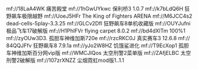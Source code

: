mf://︃︆︅︂︄︆︄︇︇︁︅︄︄︈︄︎︄︇︅︄︇︂︆︆︃︁︅︆︅︈︅︃︃︀︆︎︇︉︄︂︇︆︄︉︆︁︅︉︇︊︇︂︃︂︃︃︆︋︇︂︅︉︅︆︇︂︃︂︄︄︃︇︆︌︄︆︃︄︄︌︆︌︆︅︆︈︆︅︅︁︆︅︄︁︃︆︃︄︇︂︄︉︆︂︆︎︄︉︆︈︃︄︃︀︅︈︄︄︇︁︆︆︃︅︅︈︇︆︆︉︄︍︇︆︇︀︅︄︇︊︄︎︅︃︅︃︃︃︅︂︄︁︅︉︆︉︃︉︅︂︅︅︇︉︇︉︇︆︆︂︅︈︇︀︄︃︄︃︆️︄︌︆︋︆︅︇︃︅︀︇︁︆︅︅︈︇︄︅︇︅︀︄︁︃︀︇︀︄︅︃︅︇︈︆️︄︄︇︀︃︉︇︁︄︈︆️︅︇︅︂︄︇︆︆︅︇︄︈︆︈︃︁︅︅︅︃︃︀︇︄︆︃︄︋︆︍︄︉︅︅︅︅︃︈︆︈︇︀︃︈︅︇︆︉︇︁︄︎︆︍︆️︅︄︇︅︃︅︃︁︅︂︄︃︅︀︆️︅︊︅︇︅︊︃︃︆︇︄︌︆︇︄︃︃︁︄︇︃︁︇︄︆︃︆︄︆︄︅︁︆︇︄︍︇︃︆︅︇︅︇︈︆︋︆︃︆︌︄︃︆︍︇︀︆︍︄︆︃︁︃︈︃︁︃︀︅︆︄︍︃︁︃︉︇︄︆️︆︌︇︃︇︂︆︌︄️︆︎︆︍︃︃︇︅︆︋︆︈︅︇︆︉︅︊︇︀︃︃︄︁︅︊︆︆︃︇︆︌︃︁︄︋︇︃︆︆︇︊︅︄︄︎︆︊︃︇︄︊︇︉︃︅︄︇︆︊︆︍︆︇︃︃︆︁︃︂︆︊︇︆︄︉︃︃︄︍︃︆︅︄︇︃︅︇︇︁︇︉︇︃︆︈︅︄︄︆︅︀︄︁︆︊︄︅︄︌︇︄︆︉︆︁︆︁︇︊︃︇︆︎︃︃18LaA4WK 痛苦殿堂
mf://︃︇︄︎︆︊︇︀︇︇︃︉︅︈︅︁︄︋︄︅︃︉︆︂︆︃︆︍︅︉︅︅︇︊︆︃︃︄︆︋︃︀︆︇︇︂︇︈︄︂︆︁︇︇︇︁︇︊︇︄︆︄︃︁︄︈︆︈︃︄︄︁︃︂︆︇︇︉︆︆︇︈︆︁︃︅︄︁︃︁︄︆︇︄︆︊︆︉︇︂︆︋︇︆︅︈︆︂︇︆︇︁︄︉︇︄︅︈︅︄︇︂︆︋︄︃︃︁︆︋︆︌︄︍︄︋︄︇︇︆︆︃︅︁︅︁︇︄︇︂︃︄︄︂︇︆︄︂︇︊︇︅︅︇︆︊︄︆︃︅︅︅︅︃︄︈︃︁︅︇︇︆︇︃︅︈︃︇︇︅︄️︆︁︇︇︅︊︇︀︆︇︃︇︇︊︃︆︅︀︆︃︃︂︄︆︄︉︄︊︄︌︅︇︆️︄︉︄︃︇︊︄︃︇︂︃︃︅︈︄︍︄︉︆︎︆︌︆︆︃︇︆️︃︀︇︆︇︉︄︇︆︆︃︀︅︂︆︋︅︃︃︇︆︋︅︄︆︌︇︁︄️︇︅︆︁︄︍︄︊︄︃︅︉︆︎︄︂︅︈︅︃︄︆︃︈︆︈︆️︇︆︇︈︇︂︅︆︆︉︇︅︄︃︅︈︆︇︅︊︄︊︄︉︃︆︃︇︆︃︆︂︅︅︃︉︄︈︅︊︅︄︄︃︇︄︄︎︆︃︆︅︅︁︃︄︄︆︃︀︆︃︆︂︄︊︄︊︄︌︅︉︆︆︃︇︆︅︅︉︃︂︆︍︃︉︇︉︇︁︅︈︃︀︄︃︄︉︇︁︅︃︇︊︅︁︆︈︅︊︇︇︆︌︆︎︅︊︄︇︇︉︅︀︄︅︅︊︆︍︄︈︆︆︃︇︆︊︆︆︇︄︃︅︇︂︃︃︃︆︃︆︄︎︆︅︅︂︇︈︄︎︆︈︄︄︇︄︇︁︇︄︅︁︄︍︆︎︃︁︃︄︃︀︆︄︆︇︇︆︄︆︇︇︆︋︅︁︅︀︃︆︄️︇︈︆︊︆︋︆︌1hGwUYkwc  保利桥3 1.0.7
mf://︆︂︇︀︇︂︃︇︃︅︇︆︅︀︆︃︇︈︇︁︇︆︃︉︇︄︅︄︅︂︃︅︅︇︆︍︅︄︃︅︄︇︇︈︅︈︅︂︄︊︃︀︅︊︅︀︄️︆︆︄︁︇︄︅︊︇︁︅︅︅︅︆︂︇︆︄️︃︇︇︊︄︂︅︂︆︎︄︈︆︅︄︍︆︇︅︉︃︈︃︅︅︆︄︃︆︋︄︅︄︆︇︂︅︊︇︆︃︅︅︅︆️︆️︅︆︆︎︇︆︄︅︅︊︆︇︄︂︆︂︃︅︃︄︅︀︅︉︄︃︆︍︆︃︅︀︅︅︆︆︄︅︆︌︆︇︄︊︆︈︆︌︆︆︄︉︆︉︅︈︅︅︅︇︆︁︅︆︆︆︄︈︄︉︄︇︆︈︅︄︆︇︄️︇︇︃︅︄︍︃︁︄︅︅︄︇︂︄︋︃︆︆︍︆︊︅︇︆︊︄︌︇︈︃︁︅︈︆︇︄︈︅︃︄︁︆︈︆︉︇︈︇︊︆︇︆︅︄︋︅︀︇︉︄︍︆︎︇︁︅︄︇︁︅︇︇︊︆️︆︉︅︄︄︎︄︁︅︄︃︄︆︆︆︋︅︁︆︂︄︂︇︃︄︂︅︅︇︉︆︃︇︇︄︁︆︅︇︁︇︀︆︊︆︍︅︂︄︂︃︈︆︅︇︉︅︁︃︆︇︅︇︈︆︍︄︆︆︃︆︂︅︆︄︎︆︄︆︁︄︄︇︇︄︆︄︍︆︋︃︀︆︊︅︀︅︅︄︆︆︋︄︎︇︊︃︀︇︈︆︅︅︂︇︆︃︇︄︈︄︂︄︅︄︁︄︂︅︉︅︄︆︃︃︆︆︈︆︆︄︂︆︃︆︊︆︍︅︇︆︇︄︈︆︊︅︀︄︌︃︈︆︌︃︉︄︉︃︆︄︍︄︆︃︅︆︂︃︈︆︃︄︌︃︁︅︂︄︉︆︉︃︆︇︅︆︈︄︍︄︄︅︁︃︂︃︁︄︎︇︅︄︆︄︅︄︉︆︎︄︁︅︅︄︊︃︉︆︁︅︆︅︁︆︍︄︌︅︆︇︉︆︅︇︆︇︇︇︃︇︈︇︃︇︁︇︅︃︂︆︁︃︄︃︇k7bLdQ6H 狂野飙车极限越野
mf://︆︂︇︀︇︂︃︇︃︅︇︆︅︀︆︃︇︈︇︁︇︆︃︉︇︄︅︄︅︂︃︅︅︇︆︍︅︄︃︅︄︇︇︈︅︈︅︂︅︉︅︈︆︊︇︊︇︂︆︂︅︈︇︁︄︉︆︂︇︀︆️︇︇︇︄︄︋︇︂︃︂︇︀︃︇︅︂︅︄︄︊︇︆︃︆︇︀︄︊︆︍︆︇︃︄︅︁︇︆︃︉︃︄︅︂︆︂︃︀︇︁︆︍︆︎︄︇︅︄︄︃︆︊︅︂︆︄︃︂︃︄︇︃︃︃︇︀︇︂︄️︇︃︄︎︄︋︇︀︄︉︆︄︅︈︅︆︄︁︇︄︆︈︄︃︃︄︇︂︇︉︆︇︇︆︃︀︆︄︇︉︆︇︇︄︅︁︇︊︇︄︇︉︃︅︇︄︃︀︃︁︃︆︇︈︃︉︇︅︆︄︇︁︄️︅︅︆️︃︆︄︅︆︂︇︇︇︇︅︆︄︎︅︁︆︄︅︇︃︂︇︉︃︆︅︀︇︀︄︈︅︈︅︉︅︄︄︍︃︃︆︁︆︍︅︇︃︉︆︉︄︇︃︆︃︅︇︈︇︆︅︄︄︂︇︅︃︃︅︈︅︆︅︆︄︇︇︇︇︆︅︆︆︆︃︁︇︁︄︈︄︌︄︉︅︉︇︀︆︆︆︎︇︃︆︂︄︋︄︎︇︉︃︃︅︆︅︅︄︃︃︄︄︍︅︀︆︌︄︋︄︍︆︈︇︂︆︌︆︂︄︌︄︉︄︇︅︀︃︈︆︇︅︈︇︅︄︃︆︁︇︃︄︅︆︎︄︉︃︄︆︄︅︆︅︊︅︈︄︋︄︊︃︄︆︎︄︇︆︈︆︃︄︄︄︌︄︊︄︅︄︄︆︊︇︇︇︆︇︉︆︎︄︌︃︅︃︆︇︆︃︅︄︈︄︄︄︈︆︌︇︁︃︈︆︊︅︆︇︀︄︆︅︇︆︍︄︉︄︌︄︄︄︉︄︋︄︁︆︎︅︅︄︄︃︃︆︂︆︍︇︁︇︊︃︈︄︉︃︅︇︇︃︄︇︁︄︄︃︉︆︃︄︃︄︋︄︋︄︇︅︆︆︂︄︅︅︇︄︃︃︂︆︈︄︇UoeJ5HFr  The King of Fighters ARENA
mf://︃︁︇︁︅︄︅︅︆︈︆︅︄︃︅︀︄︄︃︈︆︆︄︎︃︅︆︄︃︄︄︉︃︀︇︆︅︄︇︇︅︁︆︁︃︁︆︊︆︃︃︄︇︊︆︍︆︆︅︂︃︃︆︆︆︍︃︉︆︄︃︁︃︂︆︎︃︃︃︉︆︋︆︃︇︇︇︃︃︈︇︃︇︆︄︄︆︁︃︇︃︃︄︁︆︂︄︃︅︇︆︉︆︈︇︆︆︊︄︇︃︉︅︁︃︄︄️︇︄︇︀︅︄︄︉︆︍︃︈︆︎︄︈︇︄︅︄︃︂︅︄︆︇︄︍︄︄︄︍︇︉︅︆︇︊︃︇︇︈︄︇︆︋︅︁︃︅︄︎︅︂︃︉︄︆︇︊︆︈︃︀︆︋︄️︇︆︇︆︄︁︆︌︅︇︅︇︃︉︄︂︄︃︄︋︆︍︇︃︄️︆︇︇︊︄︋︇︇︄︉︆︅︃︄︇︀︄︍︆︃︇︊︆︍︄︆︆︊︃︃︆︃︇︆︆︁︇︆︇︃︅︃︆︉︄︈︆︂︅︊︃︉︇︃︃︈︆︅︄︃︆️︇︃︇︅︄︈︄︍︆︉︃︇︆︂︅︊︃︄︃︀︄︌︄︄︇︂︆︅︆︉︄︈︄︋︄︉︆︆︃︈︃︇︆︉︄︄︃︄︃︅︆︁︄︃︄︉︇︈︇︀︇︀︆︇︄︆︇︈︇︆︄︈︄︅︆︎︄︄︇︇︇︄︇︉︄︆︆︅︆️︄︉︆︂︇︁︇︃︅︆︅︇︃︂︃︇︃︆︄︎︅︉︇︄︅︁︃︀︇︀︆︌︃︇︅︀︄︆︅︄︆︁︅︈︇︀︇︈︃︁︅︇︄︁︆︇︃︀︄︂︃︂︃︄︅︇︅︁︇︂︇︂︆︁︃︅︆︁︆︂︆︋︄︌︅︅︃︃︆︈︆︈︃︅︅︁︆︍︆︍︆︉︆︅︇︊︃︆︇︊︆︍︃︄︆︎︆︈︆︉︇︀︇︇︆︂︄︍︇︇︇︀︇︀︅︁︄︍︃︈︇︇︅︂︃︃︄︋︇︊︇︀︅︆︄︎︄︉︅︆︆︈︆︋︇︊︄︃︆︈︇︀︄︎︄︂︅︂︆︍︃︉︅︊︃︀︆︃︆︄︅︊︄︂︄︎︄︂︆︆︃︃︃︈︄︌︇︉︃︀︄︄︅︊︅︄︄︅M6JCC4s2  dead-cells-5play-3.3.25
mf://︆︋︆︄︃︂︃︁︇︅︇︂︅︆︄︌︃︆︆︆︃︂︃︉︇︉︃︂︃︂︃︆︃︈︄︎︃︂︄︅︅︃︃︇︇︈︇︆︇︁︄︃︄️︇︅︆︁︄︌︄️︃︅︇︊︄︍︃︉︇︄︃︅︇︄︅︅︇︄︆︁︅︁︄︁︆︆︄︅︅︁︄︊︇︃︆︍︄︊︃︁︇︀︅︊︅︂︇︈︅︉︄︄︄︌︅︀︆︎︄︇︅︇︇︁︆️︄︅︄︆︅︁︅︂︅︂︅︈︅︃︅︃︅︁︆︊︆︅︆︈︃︁︄️︇︀︇︆︆︄︇︉︄︌︄︇︄︄︆︄︄︍︆️︆︄︄︁︅︆︃︅︇︇︄︉︇︉︄︁︃︄︄︈︄︄︆︇︆️︄︅︄︄︅︅︇︆︆︄︄︂︇︉︇︅︄︎︆︃︅︀︆︋︃︈︆︅︇︆︇︆︄︌︆︆︃︇︅︂︅︊︃︃︆︉︆︋︃︀︅︈︇︀︆︃︆️︆︋︆︁︄︎︇︅︄︅︅︁︇︆︃︂︄︂︆︊︅︁︆︊︄︍︇︉︅︀︅︀︄︂︄︋︅︂︃︀︆︅︆︆︄︁︇︃︄︅︅︇︄︉︆︉︇︃︆︆︅︈︆︈︃︀︆︅︄︇︄︁︆︍︄︇︇︉︆︌︃︀︅︈︆️︄︅︅︃︇︄︆︊︇︄︃︃︆︃︆️︆️︇︂︇︇︅︃︄︎︃︇︆️︆︃︆︌︃︂︃︆︅︂︃︀︆︍︃︅︆︎︃︅︃︃︇︃︅︄︅︁︅︂︆︄︃︃︆︇︃︅︇︄︄︇︆︋︅︆︄︌︅︉︅︆︅︈︆︈︄︋︄︁︅︊︅︆︄︂︄︎︄️︇︇︇︃︃︈︃︁︅︄︇︃︇︃︃︈︅︀︆︈︆︃︃︅︄︈︇︈︇︉︅︊︇︆︆︂︆︂︇︈︇︀︃︀︆︋︄︄︆︃︄︌︆︈︄︋︇︊︇︀︇︂︆︃︄︅︄︅︇︈︇︀︃︈︄︄︅︇︇︃︃︉︄︇︆︌︃︄︇︁︆︇︇︇︃︁︅︉︄︃︇︁︇︄︇︆︇︃︇︀︅︈︆︂︅︅︄︅︅︆︇︁︃︆︆︍︅︉︆️︃︃︇︀︆︂︇︃︄︅︆︇︅︇︆︋︅︊︆︊︅︇︄︅︆︎︄︋︇︇︆︃︅︊︇︇︄︅︄︋︄️︆︉︅︂︆︎︇︄︇︊︆︊︇︁︅︈︆︎︇︂︆︆︃︀︆︅︅︁︄︇︃︂︆︄︄️︆︁︅︀︃︄︆︁︃︇︄︎︅︈︅︀︅︉︄︍︄︉︆︄︆︌︅︃︆︍︅︅︅︈︄︌︃︀︄︅︄︍︆︋︄︌︄︎︃︄︆︍︆︅︃︀︅︈︆︈︃︀︇︅︇︄︆️︄︎︃︅︇︇︄︁︇︄︆︍︃︅︆︁︇︇︅︆︅︊︄︆︇︆︆︍︄︋︄︊︅︅︃︄︅︆︇︅︃︈︃︃︆︊︆︅︇︇︅︈︅︄︆︁︄︌︅︈︃︃︄︅︇︉︄︋︇︃︇︂︆︌︅︆︄︊︇︄︆︍︃︀︃︅︅︈︇︂︇︇︆︈︃︇︇︀︇︊︆︌︄︋︇︂︄︉︆︅︄︎︅︊︄️︃︈︇︆︄︎︆︅GLCv2Dfl  狂野飙车8单机收藏版
mf://︄︊︆︁︆︋︆︇︇︉︅︃︄️︅︂︇︆︄︁︄️︃︄︇︅︅︊︆︆︄︎︄︊︄︌︅︆︄️︄︉︃︁︃︇︆︈︃︃︄︂︇︇︅︈︅︆︃︃︇︄︅︀︄︌︇︆︄︍︃︁︅︇︆︎︆︍︄︂︃︄︆︌︆︇︆︌︆︋︇︉︄︂︇︂︇︁︆︋︃︃︇︊︆︄︃︁︆︋︆︊︃︁︃︆︅︊︆︋︃︁︄︊︃︈︇︆︆️︅︃︄︆︆︍︆︆︆︉︃︉︇︂︇︇︃︆︅︈︃︇︆︊︆︅︄︉︄︋︆︂︄︉︅︁︄︆︆︍︃︂︄︅︆︈︄︁︄︆︃︉︄︇︅︆︄︌︃︁︇︇︄︃︅︃︄︎︆︅︃︁︆︋︇︈︅︂︇︇︆︆︆︇︅︄︃︈︅︀︄︅︆︌︆︅︃︅︃︇︆︉︆︌︆︂︅︅︃︈︃︈︃︄︃︄︅︈︇︅︃︉︆︋︅︂︃︅︇︅︅︁︅︊︇︆︆︂︅︅︇︊︆︋︄︋︅︁︃︈︄︆︆︈︄︍︅︉︇︉︃︀︃︄︅︁︆️︇︉︄︂︃︇︆︃︇︉︃︅︅︆︆︃︄︎︄︍︃︃︆︆︆︌︃︅︆︃︇︅︄︉︅︂︅︀︃︄︆︅︇︉︇︊︆︁︃︉︄︆︇︂︇︅︇︂︄︃︆︎︄︊︃︄︆︌︅︆︅︉︃︇︇︃︄︉︅︆︃︃︅︊︅︊︄︉︅︀︆︈︃︃︆︉︅︄︄︈︄︈︄︂︇︃︃︆︄︂︅︄︄️︆︇︄︄︄︅︅︆︇︄︃︁︇︀︄︅︃︀︆︉︄︄︄︌︅︁︆️︆︅︆︍︇︃︆︌︄️︇︂︆︊︄︇︇︇︆︋︄︂︆︈︄️︄️︅︀︇︅︄︆︄︉︇︆︇︅︇︄︃︆︄︌︃︉︆︍︃︂︆︂︄️︄︈︄︎︆︉︃︉︄︌︆︇︄︂︄︃︇︃︆︄︆︎︅︀︆️︃︂︇︊︄︆︆︎︄︃︄︁︇︁︄︊︇︁︆︆︅︊︇︇︆️︄︋︅︆︆︋︇︆︄️︄︃︇︀︇︂︇︁︅︄︇︀︃︄︇︇︄︁︃︈︄︂︄︊︆︈︆︊︃︈︃︈︅︀︄︌︃︄︆︁︇︆︃︃︄︉︆︇︇︄︃︅︄︈︅︅︄️︇︁︃︆︃︄︄︃︇︂︅︆︄︋︄︌︆︅︃︃︅︁︇︉︅︁︄︉︄︊︄️︄︇︃︇︆︆︄︄︆︍︅︇︄︊︇︁︇︇︆️︆︃︄︅︄︅︅︄︆︎︇︄︄︊︇︆︆︂︅︇︃︃︆︎︄︌︄︉︄︍︄︃︅︊︇︃︅︃︄︄︄︇︄︄︇︇︇︃︇︁︇︈︆︂OUYJufni  极品飞车17破解版
mf://︃︂︄︌︆︋︄︃︃︂︄︍︅︃︇︈︇︉︆︆︄︃︇︈︄︍︇︀︄︄︇︅︅︊︃︇︇︄︄️︆︉︇︈︇︀︄︄︄︈︄︍︅︁︃︅︇︀︃︉︇︅︇︅︅︅︆︎︄︃︇︂︆︆︅︇︇︂︃︂︃︁︇︂︄︋︇︄︄︃︇︄︃︀︅︊︆︎︄︌︅︉︅︆︅︅︅︅︅︆︄︈︅︊︆︍︄︌︅︊︇︈︅︄︄︋︅︄︇︈︆︊︆︁︄︋︃︇︆︍︃︇︇︆︅︃︆︅︆︊︆︅︇︊︅︃︆︄︇︆︆︆︇︀︇︊︅︈︇︉︇︀︆︈︅︈︄︊︅︄︅︆︄︊︅︄︄︌︃︈︄︌︃︉︇︁︇︇︅︆︄︊︆︄︃︅︅︇︆︍︆︇︆︄︆︅︇︇︆︈︃︀︇︇︆︁︄️︄︎︅︊︇︁︆︆︃︂︇︁︃︁︇︃︆︂︆︆︇︃︃︈︃︉︆︄︃︃︆︋︃︈︄︇︇︇︆︅︅︊︅︃︇︀︇︈︅︀︅︇︆︄︆︅︆️︅︇︆︂︃︅︆︋︇︂︄︁︃︂︇︊︄︃︇︉︃︅︄︈︄︂︅︊︄︇︄︇︄︂︄︃︅︂︆︂︄︁︅︉︄︃︇︂︄︂︇︈︃︃︇︅︅︄︆︎︆︌︅︉︆︌︃︂︆︉︇︄︆︇︇︆︃︃︇︀︅︄︃︆︇︀︅︈︆︅︆︊︄︋︄︋︄︂︅︁︇︀︇︃︄︎︅︇︃︁︇︀︇︃︇︁︇︊︇︁︇︉︇︂︆︇︄︍︄︃︇︈︄︎︄︌︆︋︇︅︅︊︆︇︆︌︅︁︃︄︃︆︆︆︃︉︄︇︅︀︆︊︃︅︇︂︆︍︆️︆️︆︃︄︍︅︀︆︌︅︆︇︁︅︁︃︅︃︂︇︊︆︉︄︈︃︇︃︅︆️︆︃︅︆︇︊︆︃︆︇︆︋︇︇︆︆︆︁︄︅︄︄︆︇︆︃︇︊︆︆︆︆︄︅︅︆︇︃︇︄︃︀︃︀︇︁︇︅︆︈︅︃︅︊︃︉︆︄H1PhlFVr  flying carpet 8.0.2
mf://︆︌︅︊︆︎︄︅︄︌︇︄︆︃︄︎︅︈︃︀︄︆︆︅︄︇︅︆︆︅︇︇︆︉︇︇︃︃︆︊︅︃︅︆︄︁︆︃︄︉︄︆︄︆︃︀︃︀︄︎︇︅︆︃︄︄︅︄︆︈︇︇︅︇︆︊︄︎︃︇︄︈︇︃︃︇︄︈︄︄︄︌︄︁︄︄︇︈︄︇︆︂︆︁︄︎︅︃︅︈︆︃︄︁︄︂︅︃︅︄︅︇︆︌︅︅︅︀︆︌︄︅︇︃︄︈︄︍︄︇︆︈︅︇︅︈︃︇︆︋︄︁︆︆︆︇︄︃︆️︃︁︃︉︅︆︆︉︅︁︆︄︆︍︇︀︃︀︅︈︅︃︅︊︆︊︆︁︃︀︅︊︃︈︄︍︇︆︇︈︃︈︄︌︇︆︆︂︅︂︄︃︆︎︇︆︅︀︇︅︃︆︄︃︄︁︄︃︄︍︄︊︆︈︃︃︃︆︃︁︅︇︆︅︆︌︄︊︇︁︄︁︅︈︄︊︆︋︆︅︅︈︄︎︅︆︄︍︇︇︅︇︆︊︃︃︄︍︇︉︄︋︆︅︃︄︅︀︄︉︇︆︆︈︅︅︇︁︅︁︅︁︆︈︇︈︅︁︆︃︄︌︆︍︄︂︄︌︃︄︅︉︆︍︆︂︇︉︄︌︇︊︅︉︄︌︅︀︃︇︃︉︇︁︇︄︃︉︃︉︅︉︅︉︃︁︇︊︇︃︅︀︅︃︅︆︅︁︆︋︄︍︃︉︆︁︃︀︅︃︇︅︆︎︇︃︄︅︆︆︃︈︅︃︆︅︄︉︃︆︆︄︅︂︅︂︃︀︆︂︄︉︄︊︇︂︆︋︆︇︄︎︇︆︃︄︅︈︃︈︆︁︅︇︅︀︇︉︄︍︆︂︅︂︃︅︆︍︃︄︇︂︃︂︃︇︆️︄︉︇︇︃︅︄︎︆︇︄︄︅︃︇︈︃︅︆︆︇︁︇︁︃︇︄︋︆︌︆︇︄︈︅︅︄︇︅︆︃︄︇︆bd4dXlTm  100%1
mf://︄︌︃︇︃︁︅︈︆︇︄︌︇︀︇︀︄︍︃︁︇︁︄︄︃︉︇︃︄︄︆︅︇︈︃︀︇︆︇︄︇︄︄︇︆︆︆︂︆︉︃︄︇︅︃︈︅︃︃︉︃︇︅︇︆️︇︈︆︋︆︈︅︉︇︅︇︉︃︉︄︅︆︊︃︁︄︌︇︈︃︇︇︊︄︋︆️︃︉︆︈︅︇︆︉︃︉︅︊︆︁︃︂︆︅︅︅︆︄︄︋︅︅︃︀︆︇︆︇︆️︄︎︄︃︄︎︅︄︇︉︃︅︅︆︄︄︆︄︅︂︅︃︆︅︇︃︆︄︄︉︆︈︅︀︄︇︆︎︆︋︇︊︄️︄︁︄︋︆︌︄︈︄︄︄︂︇︂︅︀︅︊︅︅︆︇︆︄︅︁︆︆︄︅︇︉︇︃︅︃︆︅︇︁︆︃︃︈︄︎︇︀︅︃︃︀︄︂︃︁︆︄︅︁︄︍︅︈︇︇︆︋︄︁︃︇︅︈︆︎︆︆︃︂︄︍︅︁︄︋︄︅︅︄︅︆︅︉︄︇︃︈︆︈︇︈︅︄︄︊︄︍︅︊︄︍︆︄︅︁︄︎︃︈︅︃︄︇︇︊︅︄︄︄︃︆︆︅︄︍︆︈︅︄︆︆︆︄︄︊︆︅︅︂︇︈︆︅︃︉︃︆︄︌︆︍︄︎︇︁︆︁︄︈︇︉︅︉︆︈︇︄︄︊︇︄︆︉︆︊︄︁︆︋︆︋︃︇︃︉︃︂︆︅︆️︃︈︇︈︄︉︅︄︅︊︃︇︇︁︇︂︅︊︆︋︆︄︄︍︆︉︆︍︄︆︃︁︆︋︄︊︆︅︅︉︄️︃︉︄︉︄︁︇︅︆︇︇︁︇︄︇︉︄︆︄︆︆︃︇︉︅︁︄︁︇︇︆︂︆︌︇︉︄︋︆️︅︂︄︁︃︄︅︈︃︅︄︊︆︁︅︂︃︂︄︂︃︄︄︈︇︉︆︂︄︄︆︄︆︄︇︆︇︀︇︆︅︊︅︁︃︆︇︆︆︌︇︁︄︄︅︁︇︈︄︎︃︁︅︁︇︄︅︇︇︇︄️︄︁︄︈︄︉︇︂︃︄︇︅︅︄︃︁︇︄zyOUw3D3. 孤胆车神维加斯720e
mf://︃︈︅︁︄︌︃︃︄︍︅︆︅︃︄︃︆︁︇︉︃︃︄︁︅︈︆️︅︃︅︇︇︆︃︀︆︁︆︊︇︊︆️︃︆︄︌︃︉︇︈︄︉︆︌︄︇︃︃︃︀︃︆︇︄︄︉︄︍︃︆︆︃︄︅︇︆︆︂︅︆︃︂︆︍︄︅︆︌︅︊︄︍︄︇︄︅︆︉︅︅︆︋︄︁︆︄︆︋︄︃︆︈︆︍︃︆︃︅︄︋︄︆︆︌︃︇︆︂︇︃︆︌︅︈︄︁︄︃︆︅︆︈︃︈︃︇︆︋︃︂︇︅︅︈︅︁︃︆︄︁︆︂︆︊︇︂︇︈︅︄︃︈︄︎︆︄︃︂︇︊︅︃︆︅︇︀︄︄︆︃︄︄︃︇︆︇︇︁︄︍︅︅︄︋︅︂︄︌︃︄︅︄︇︆︆︍︆︂︇︀︆︉︆︋︆︋︅︇︇︈︇︄︄︋︃︅︆️︇︊︄︁︃︄︄︁︄︋︃︃︄︅︄︁︅︄︅︇︇︆︇︅︅︃︇︃︄︉︇︀︇︀︄︉︇︁︇︅︆︇︆︆︃︈︆︃︃︂︇︆︅︁︅︅︅︀︇︀︃︄︆︍︆︎︅︆︇︁︅︊︇︉︅︇︅︄︄︆︄︊︆︋︆︍︅︆︅︊︄︆︄︉︄︊︄︊︄︉︄︂︆︅︄︁︄︌︄︎︅︅︇︊︆︇︃︆︆︈︆︆︇︁︃︆︄︌︇︂︄︊︃︈︆︋︄︊︆️︇︀︃︁︇︁︅︄︅︉︃︄︄︉︄︈︅︅︇︃︃︇︄︋︇︄︆︅︅︊︆︌︄︉︆︆︇︈︇︉︄︇︄︍︄︆︇︄︆︄︃︉︆︄︆︆︆︉︇︄︄︃︅︃︃︄︄︎︇︀︅︀︆️︅︆︃︀︄︂︇︃︅︆︇︈︃︇︆︅︄︎︄︁︆︇︃︉︃︄︅︄︄︂︆︋︃︁︆︌︅︊︇︈︇︈︅︂︆︊︄︋︃︄︆︉︆︌︅︄︇︀︆︍︅︅︄︄︃︄︃︃︅︇︃︁︃︉︆︎︇︀rzcRKC0J 真实赛车3 12.6.8
mf://︄︁︇︈︅︁︆︊︄︅︃︂︅︊︇︆︄︂︇︉︄︃︅︁︄︂︆︇︄︋︅︂︇︉︃︀︄︇︄︁︄️︃︇︇︈︅︅︄︈︇︂︄︅︇︇︅︃︄︁︇︁︄︂︅︂︄︄︆️︄︄︆︋︄︍︃︃︇︃︆︃︆︆︅︄︇︆︆︋︆︆︆︄︇︆︄︎︇︈︅︀︇︄︃︈︆︃︇︊︆︅︅︄︇︄︄︍︆︃︃︇︃︉︇︀︇︁︄︍︇︁︃︂︇︆︇︄︄︌︇︆︄︆︄︅︄️︇︈︄︎︄︄︄︃︆︎︅︁︄︂︅︇︆︇︃︂︇︇︅︉︃︂︆︃︆︄︆️︄︍︃︃︄︂︃︉︅︆︇︇︅︆︆︅︇︂︆︋︅︅︇︆︅︃︃︁︇︄︃︃︅︈︃︉︆︁︆︆︄︍︆︄︇︃︇︈︄︌︅︈︆︃︃︃︆︁︅︄︄︄︄︇︄︆︅︃︆︃︆︂︆︌︃︂︇︅︆︃︄︄︆︍︅︂︇︉︆︊︆️︅︀︃︁︃︇︆️︆︊︄️︃︄︄︈︃︃︆︅︃︀︄︎︄︌︇︄︄︄︄︉︇︉︇︀︆︃︅︊︄︂︄︎︅︆︃︃︇︇︄︎︄︌︆︈︅︃︄︈︆︇︆︅︃︇︆︃︄︎︆︂︄︌︃︅︆︋︅︄︄︆︆︇︇︆︆︄︃︀︃︀︇︁︇︅︆︇︇︊︄︋︄︂︇︂︃︄︆︇︅︁︅︅︅︂︄︈︆︃︃︄︄︈︃︆︃︆︇︄︆︃︅︊︅︉︇︇︆︁︆️︇︃︅︁︃︉︄︄︇︉︇︂︄️︄︂︆︇︇︇︅︉︃︃︆︋︆︍︄︇︄︃︅︀︇︁︆︁︄︋︇︇︄︄︄︆︇︃︆︌︃︅︅︅︃︇︃︆︇︆︅︀︅︂︄︍︃︈︆︁︇︃︇︈︅︊︆︆︆︅︄︋︅︀︄︅︇︉︄️︇︉︃︀︇︅︄︉︅︉︄️︃︇︃︉︇︄︆︉︄︉︆︈︄︄︄️︄︌84QQJFfv 狂野飙车8 7.9.1a
mf://︄︆︇︅︄︆︆︂︆︋︇︉︇︇︆︌︆︎︃︉︄️︄︎︅︊︇︁︇︇︆︃︅︂︄︄︄︆︄︊︆︁︅︊︅︅︄︁︃︄︇︉︄️︅︊︃︀︅︆︆︉︅︂︆︃︇︃︆︄︆︃︇︄︇︁︄︋︅︊︇︀︄︄︃︁︅︂︅︅︆︅︅︀︅︁︃︅︄︌︄︂︄︅︄︂︃︂︄︁︇︉︅︈︆️︆︍︆︅︄︋︇︂︅︁︄️︇︅︅︊︆︅︄︄︇︉︇︁︇︄︆︁︄︂︆︉︅︈︅︉︃︇︆︄︃︂︄︌︆︁︄︌︃︇︆︍︆︅︇︆︇︃︆︅︆️︃︇︆︃︃︆︆︍︃︇︅︂︃︅︄︆︅︅︄️︆️︃︁︄︎︆︌︆︊︄︋︇︇︇︀︇︃︇︁︄︁︅︉︇︂︃︆︄︃︆︂︅︆︆︌︃︀︃︉︇︄︃︃︄︎︆︂︅︅︆︎︅︄︇︄︅︊︃︂︅︃︄︍︇︀︆︇︇︄︆︉︆︊︄︄︃︆︆︁︃︄︇︊︆︄︇︃︇︅︆︎︃︃︅︁︇︀︄︎︅︈︆︌︄️︆︋︅︅︃︂︇︁︆︆︃︃︃︈︃︂︄︊︄︁︃︀︃︉︄︎︅︈︄︍︇︃︄︁︄︂︃︇︄︆︅︉︆︍︆︃︃︉︆︄︃︂︆︃︃︇︆︍︆︎︄︈︄︃︅︆︅︆︄︁︅︉︃︂︆︄︆︍︃︃︄︄︄︇︇︁︆︄︆︋︄︉︆︄︆︊︃︄︄︋︇︉︅︉︅︆︅︃︆︄︇︅︃︅︇︆︄︋︆︃︇︄︆︈︄︈︅︁︅︈︇︉︅︇︇︉︄︉︆︋︄︆︆︄︇︄︃︁︄︉︇︉︆︊︇︇︄︋︅︀︄︋︇︅︃︉︇︆︇︂︇︅︄︈︆︌︄︄︅︅︄︈︇︀︃︃︇︈︇︄︃︀︇︁︇︄︅︁︆︁︆︇︇︅︄︎︆︇︅︆︃︇︃︇︅︊︃︂︇︈︅︉︅︂︆︎︄︈︆︃︇︅︄︇︆︄︄︊yJo2W8HZ 饥饿鲨进化
mf://︆︉︅︈︄︉︃︄︇︄︄︌︆️︇︃︃︆︆︌︆︁︆︎︆︌︆︉︇︆︅︇︄︄︄︄︅︆︆️︆︂︃︅︇︂︆︆︅︄︆︅︆︃︃︈︃︉︇︄︆︂︄︃︃︅︅︅︇︅︆︍︇︁︅︄︇︈︃︇︄︌︆︄︇︆︇︀︆︄︆︇︅︄︆︌︆︊︆︄︇︊︄︂︃︅︅︃︆︍︄︍︄︂︇︉︄︆︄︄︄︅︇︁︄︍︄︍︅︄︄︌︆︍︇︂︆︋︃︃︅︇︅︈︃︆︄︃︆︇︆︉︄︊︆︈︇︈︆︃︃︈︆︎︇︂︄︂︆︎︃︉︇︃︅︆︆︈︆︉︄︇︆︄︄︈︆︎︄︂︅︄︆️︅︀︇︉︄︈︇︇︆︇︃︉︄︊︃︃︃︅︇︉︄︈︅︉︇︄︇︅︆︅︅︂︄︇︃︁︃︉︅︀︆︍︄︍︅︅︇︁︅︉︇︄︆︇︃︉︆︈︄︄︅︀︆︁︅︅︆︃︃︄︇︉︅︃︇︅︆︁︄︇︄︈︄️︆︄︆︊︃︅︆️︃︆︃︃︃︀︃︉︃︇︆︋︃︇︅︊︅︇︄︍︃︉︄︃︇︊︅︄︅︀︃︂︆︃︅︅︄️︃︁︇︆︅︂︇︀︄︄︆︇︆︎︆︂︃︆︄︎︇︁︅︉︆︁︃︁︆️︇︀︇︈︆︈︆︁︆︎︄︇︄︋︃︉︇︁︇︇︇︀︆︋︅︆︇︆︆︍︆︉︆︊︆︊︅︈︄︄︃︆︆︆︇︇︄︂︅︊︃︆︅︃︄︇︆︊︆︉︇︉︇︇︄️︇︈︇︉︅︉︆︄︄︋︆︄︅︀︄︅︇︁︃︄︅︈︆︈︄︋︄︍︄︆︇︁︃︁︄︄︇︄︅︅︇︈︇︂︃︆︇︉︆︁︃︉︅︉︄︉︅︇︅︂︃︈︆︎︅︊︃︉︃︃︇︅︆︆︆︉︃︄︄︂︆︊︆︂︆︅︄︎︃︃︇︅︆︉︅︈︅︉︇︇︄︊︆︍︄︋︄︄︇︄︆︂︆️︇︅︇︇︆︁︆︎︆︆︇︅︄︊︆︃︄️︄︍︅︊︇︁︃︄︇︆︇︃︃︃︅︁︅︊︅︀︇︂︃︀︄️︅︁T9EcXop1 孤胆车神维加斯百分网vip版
mf://︄︆︇︅︄︆︆︂︆︋︇︉︇︇︆︌︆︎︃︉︄️︄︎︅︊︇︁︇︇︆︃︅︂︄︄︄︆︄︊︆︁︅︊︅︅︇︊︅︈︆︋︅︀︄︁︅︀︇︆︄︄︇︃︆︆︆︁︇︊︅︇︅︈︄︁︃︁︃︆︇︁︃︇︄︌︅︃︄︉︃︁︄︂︅︆︄︎︆︊︅︊︇︆︆︆︆︆︄︋︆︄︆︊︅︇︆︇︇︉︃︂︆︁︃︅︆︂︅︇︆︁︄︎︃︄︇︁︄︅︆️︄︁︄︈︆️︅︄︆︁︄︉︆︇︃︇︅︀︃︉︅︆︆️︃︁︆︎︇︀︄︊︅︄︃︁︃︀︆︆︄︍︄︄︄︄︄︈︅︀︃︁︄︈︅︃︆︆︅︁︇︃︄️︇︉︃︄︆️︄︎︄︈︅︃︅︀︄︇︅︆︅︁︃︇︅︇︃︃︆︎︇︈︄︈︅︇︄︃︇︈︅︃︄︎︇︉︅︁︇︁︇︀︅︃︇︁︃︄︃︄︆︌︃︅︇︈︅︅︇︅︇︀︃︆︄︂︅︆︃︃︄︅︆︇︃︂︇︆︇︉︄︌︄︇︃︀︆︈︅︉︇︅︅︈︄︃︄︁︆︄︇︅︃︂︅︀︇︄︇︇︃︅︄︂︃︈︆︁︃︆︅︆︇︀︃︂︇︆︄︊︅︉︃︇︇︄︅︅︄︂︄︃︄︅︄︆︆️︄︍︆︄︄︈︅︀︆︍︄︈︅︇︆︊︇︂︃︇︄︎︃︆︅︀︅︂︅︃︆︄︇︆︅︊︃︁︃︅︃︉︆︉︃︁︇︆︅︊︆︇︆︉︆︁︆︊︄️︇︅︆︂︆︉︇︆︄︋︃︇︄︋︆︃︆︅︆︇︇︉︇︈︆︊︃︆︇︈︆︆︅︃︃︇︅︃︄︆︅︇︃︈︄︊︆︄︇︀︆︍︃︁︇︆︆︆︄︁︄︄︇︇︆︋︃︃︆︍︇︉︅︈︄︄︃︁︄︌︇︇︅︂︃︆︄︈︇︉︅︆︄︃︄︋︇︉︄︍︃︂︅︊︆︄︇︄︄︌︃︅︆︊︃︅︃︆︄︃WMCJIQos 太空刑警2菜单版
mf://︄︆︇︅︄︆︆︂︆︋︇︉︇︇︆︌︆︎︃︉︄️︄︎︅︊︇︁︇︇︆︃︅︂︄︄︄︆︄︊︆︁︅︊︅︅︇︊︅︈︆︋︅︀︄︁︅︀︇︆︄︄︇︃︆︆︆︁︇︊︅︇︅︈︄︁︃︁︃︆︇︁︃︇︄︍︃︇︆︉︆︌︆︍︄︎︇︄︇︄︅︀︅︇︃︃︆︋︇︁︅︇︅︃︆︌︆︎︇︁︅︅︄️︇︀︆︄︃︀︅︊︃︆︆︅︄︎︇︇︆︁︆︅︇︁︃︂︄︌︆︎︇︈︇︀︆︃︆️︅︉︇︀︅︈︅︀︇︀︆︊︆︄︄︃︅︀︆︊︇︉︃︂︆︈︄︄︆︌︆︅︆︈︃︇︆︈︇︇︄︌︇︀︄︂︃︂︄️︃︈︄︂︇︆︅︂︃︃︇︈︅︁︃︂︃︆︇︉︄️︅︀︃︁︇︄︃︄︄︋︆︎︃︂︆︄︃︉︆︇︃︇︃︉︄︄︄️︄︂︆︉︆︌︅︈︃︂︇︁︇︁︅︅︄︄︇︉︇︀︃︂︇︉︄︌︃︂︄︆︆︆︆︌︅︉︄︄︄︄︅︊︇︅︅︉︄︆︄️︆︈︃︅︆️︄︁︄︁︇︅︃︈︆︌︇︁︃︄︅︀︃︂︇︂︅︃︄︆︅︅︃︁︆︁︆︌︆︅︇︄︄︇︅︈︇︆︅︁︇︀︆️︃︇︃︂︇︅︄︇︇︂︅︊︇︀︅︂︇︈︄︎︄︁︅︈︇︀︄︅︅︄︄︋︄︄︄︍︆︄︃︂︄︇︅︃︄︋︅︊︄︊︃︄︇︁︄︎︅︆︄︆︃︇︃︉︇︃︃︄︅︀︆︁︆︍︆︉︃︀︇︉︆︉︃︉︇︉︅︈︆︅︆︌︇︊︆︌︆︇︄︋︃︁︇︆︆︌︆︄︃︁︆︇︆︉︅︂︇︁︃︆︄︋︄︂︆︉︅︊︅︁︆︊︅︉︅︀︆︁︄︈︆︊︃︆︆︍︆︂︆︅︆︎︃︈︇︀︆︉︅︀︄︅︄︎︅︁︇︁︄︊︆︎︄︄︅︉ZAfjELBC 太空刑警2破解版
mf://︄︌︃︇︃︁︅︈︆︇︄︌︇︀︇︀︄︍︃︁︇︁︄︄︃︉︇︃︄︄︆︅︇︈︃︀︇︆︇︄︇︄︄︇︆︆︆︂︆︉︃︃︄︄︃︄︃︁︆︉︅︄︆︌︄️︆︌︇︀︆︆︄︃︅︄︄︇︆︄︆︄︃︂︇︁︆︄︃︁︄︌︄︆︆️︄︎︄️︅︅︅︂︃︇︆︋︃︂︆︎︅︀︆︆︆︃︆︈︃︃︆︄︃︃︅︊︆︎︆︂︆︆︅︉︅︃︄︈︄︊︄︈︄︃︃︈︄︄︆︇︅︉︄︇︆︊︆︎︄︎︄︉︆︋︄︎︆︎︄︁︃︅︅︃︇︀︄︊︇︀︆︆︅︈︅︆︆️︅︁︄︂︅︉︄︃︇︅︆︋︇︇︅︄︇︉︆︎︄︊︇︈︆︈︄︇︆︈︇︉︆︊︄︍︇︅︅︃︄︋︅︊︃︄︃︉︄︁︅︃︃︅︇︃︃︁︃︇︆︆︅︀︆︍︃︆︄️︅︂︄︅︃︂︄︍︇︉︆︇︄︂︆︎︃︈︇︅︇︇︅︉︅︈︅︇︃︉︆︄︄︁︅︅︇︀︃︂︇︂︆︃︇︈︄︌︄︉︇︃︆️︃︄︆︇︅︃︇︇︃︉︃︉︅︊︅︇︃︂︅︊︇︂︄︁︆︊︄︈︇︅︅︁︇︆︄︄︇︈︄︅︃︀︇︃︆︆︆︉︆︍︇︁︄︅︇︂︄︇︇︂︇︉︄︈︇︇︆︊︅︅︇︉︃︁︅︂︇︂︄︃︆︎︇︄︇︇︃︂︇︁︃︃︅︊︃︁︆︌︄︃︆︂︆︃︇︈︅︄︅︃︆︍︇︃︆︍︅︆︆︊︃︄︆︌︇︄︄️︆︈︃︆︇︀︄︆︅︀︅︀︇︇︆︋︆︇︅︆︇︃︆︇︃︃︅︄︇︉︆︇︃︀︄︇︆︄︅︈︄︁︇︁︇︂︆︈︄︋︃︀︆︂︆︌︇︃︄︊︅︊︇︉︇︄︄︌︇︀︆︇︄︍︇︂︇︇︆︁︇︆︅︁︅︀︇︃︅︊︄︈︇︊︆︎︅︊︇︀︄︉︆️︆︉︆︃107zrXNZZ 尘烟霓虹mod版1..1.1

